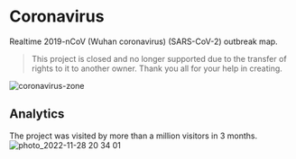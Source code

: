 # Coronavirus
Realtime 2019-nCoV (Wuhan coronavirus) (SARS-CoV-2) outbreak map.
> This project is closed and no longer supported due to the transfer of rights to it to another owner. Thank you all for your help in creating.

![coronavirus-zone](https://user-images.githubusercontent.com/454185/204424911-2a9ef344-d167-44f3-b526-67da186bf72f.png)

## Analytics
The project was visited by more than a million visitors in 3 months.
![photo_2022-11-28 20 34 01](https://user-images.githubusercontent.com/454185/204424641-309d26b1-38d7-4626-bc20-b5568d5d823c.jpeg)
